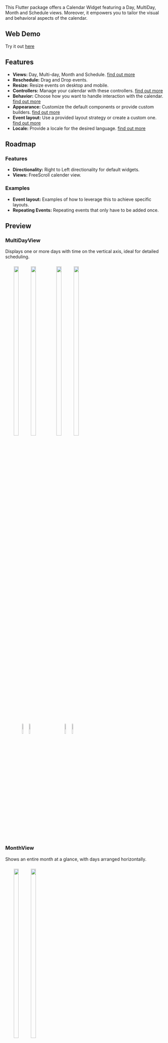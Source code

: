This Flutter package offers a Calendar Widget featuring a Day, MultiDay, Month and Schedule views. Moreover, it empowers you to tailor the visual and behavioral aspects of the calendar.

## Web Demo

Try it out [here](https://werner-scholtz.github.io/kalender/)

## Features

* **Views:** Day, Multi-day, Month and Schedule. [find out more](#views)
* **Reschedule:** Drag and Drop events. 
* **Resize:** Resize events on desktop and mobile.
* **Controllers:** Manage your calendar with these controllers. [find out more](#controllers)
* **Behavior:** Choose how you want to handle interaction with the calendar. [find out more](#behavior)
* **Appearance:** Customize the default components or provide custom builders. [find out more](#general-components)
* **Event layout:** Use a provided layout strategy or create a custom one. [find out more](#event-layout)
* **Locale:** Provide a locale for the desired language. [find out more](#locale)

## Roadmap

### Features

* **Directionality:** Right to Left directionality for default widgets.
* **Views:** FreeScroll calender view.

### Examples

* **Event layout:** Examples of how to leverage this to achieve specific layouts.
* **Repeating Events:** Repeating events that only have to be added once.

## Preview

### MultiDayView
Displays one or more days with time on the vertical axis, ideal for detailed scheduling.

<div style="padding:8px; display:inline-block; text-align:center;">
  <img src="https://github.com/werner-scholtz/kalender/blob/main/readme_assets/desktop_day_light.png?raw=true" width="37%" style="border-radius:6px; margin-right:8px;" />
  <img src="https://github.com/werner-scholtz/kalender/blob/main/readme_assets/desktop_day_dark.png?raw=true" width="37%" style="border-radius:6px; margin-right:8px;" />
  <img src="https://github.com/werner-scholtz/kalender/blob/main/readme_assets/mobile_day_light.png?raw=true" width="9%" style="border-radius:6px; margin-right:8px;" />
  <img src="https://github.com/werner-scholtz/kalender/blob/main/readme_assets/mobile_day_dark.png?raw=true" width="9%" style="border-radius:6px;" />
</div>

<div style="padding:8px; display:inline-block; text-align:center;">
  <img src="https://github.com/werner-scholtz/kalender/blob/main/readme_assets/desktop_week_light.png?raw=true" width="37%" style="border-radius:6px; margin-right:8px;" />
  <img src="https://github.com/werner-scholtz/kalender/blob/main/readme_assets/desktop_week_dark.png?raw=true" width="37%" style="border-radius:6px; margin-right:8px;" />
  <img src="https://github.com/werner-scholtz/kalender/blob/main/readme_assets/mobile_week_light.png?raw=true" width="9%" style="border-radius:6px; margin-right:8px;" />
  <img src="https://github.com/werner-scholtz/kalender/blob/main/readme_assets/mobile_week_dark.png?raw=true" width="9%" style="border-radius:6px;" />
</div>

### MonthView
Shows an entire month at a glance, with days arranged horizontally.

<div style="border-radius:8px; padding:8px; display:inline-block; text-align:center;">
  <img src="https://github.com/werner-scholtz/kalender/blob/main/readme_assets/desktop_month_light.png?raw=true" width="37%" style="border-radius:6px; margin-right:8px;" />
  <img src="https://github.com/werner-scholtz/kalender/blob/main/readme_assets/desktop_month_dark.png?raw=true" width="37%" style="border-radius:6px; margin-right:8px;" />
  <img src="https://github.com/werner-scholtz/kalender/blob/main/readme_assets/mobile_month_light.png?raw=true" width="9%" style="border-radius:6px; margin-right:8px;" />
  <img src="https://github.com/werner-scholtz/kalender/blob/main/readme_assets/mobile_month_dark.png?raw=true" width="9%" style="border-radius:6px;" />
</div>


### ScheduleView
Presents events in a continuous, scrollable list, focusing on upcoming or grouped events rather than a grid.

<div style="padding:8px; display:inline-block; text-align:center;">
  <img src="https://github.com/werner-scholtz/kalender/blob/main/readme_assets/desktop_schedule_light.png?raw=true" width="37%" style="border-radius:6px; margin-right:8px;" />
  <img src="https://github.com/werner-scholtz/kalender/blob/main/readme_assets/desktop_schedule_dark.png?raw=true" width="37%" style="border-radius:6px; margin-right:8px;" />
  <img src="https://github.com/werner-scholtz/kalender/blob/main/readme_assets/mobile_schedule_light.png?raw=true" width="9%" style="border-radius:6px; margin-right:8px;" />
  <img src="https://github.com/werner-scholtz/kalender/blob/main/readme_assets/mobile_schedule_dark.png?raw=true" width="9%" style="border-radius:6px;" />
</div>

## Basic Usage

A minimal example to get you started:

```dart
final eventsController = DefaultEventsController();
final calendarController = CalendarController();

/// Add a [CalendarEvent] to the [EventsController].
void addEvents() {
  eventsController.addEvent(CalendarEvent(
    dateTimeRange: DateTimeRange(start: now, end: now.add(const Duration(hours: 1))),
    data: "Event 1",
  ));
}

Widget build(BuildContext context) {  
  return CalendarView(
    eventsController: eventsController,
    calendarController: calendarController,
    // The calender widget will automatically display the correct header & body widgets based on the viewConfiguration.
    viewConfiguration: MultiDayViewConfiguration.singleDay(),
    callbacks: CalendarCallbacks(
      onEventTapped: (event, renderBox) => controller.selectEvent(event),
      onEventCreate: (event) => event.copyWith(data: "Some data"),
      onEventCreated: (event) => eventsController.addEvent(event),
    ),
    header: CalendarHeader(),
    body: CalendarBody(),
  );
}
```

## Views

The Kalender package supports three main calendar views (by default), each tailored for different scheduling needs. You can switch between these views by providing the appropriate `ViewConfiguration` to the `CalendarView` widget.

When the `CalenderView` switches between different `ViewConfiguration`s it uses the `initialDateSelectionStrategy` function defined in the view configuration object, to determine which day(s) should be visible.

### MultiDay View
Displays one or more days with time on the vertical axis, ideal for detailed scheduling (e.g., day, week, or custom ranges).

**Constructors:**
- `MultiDayViewConfiguration.singleDay()` – single day view.
- `MultiDayViewConfiguration.week()` – full week view.
- `MultiDayViewConfiguration.workWeek()` – Monday to Friday.
- `MultiDayViewConfiguration.custom(days: n)` – custom number of days.

### Month View
Shows an entire month at a glance, with days arranged horizontally and weeks vertically.

**Constructors:**
- `MonthViewConfiguration.singleMonth()`

### Schedule View
Presents events in a continuous, scrollable list, focusing on upcoming or grouped events rather than a grid.

**Constructors:**
- `ScheduleViewConfiguration.continuous()` – single, continuous list of events.
- `ScheduleViewConfiguration.paginated()` – paginated by month.

## Controllers

The two controllers EventsController and CalendarController do what their names imply.

### EventsController

The [EventsController](https://github.com/werner-scholtz/kalender/blob/d79a8ea7fa1474a9085cb835e25a89ed9b7872a5/lib/src/models/controllers/events_controller.dart#L8) manages and exposes events to calendar widgets. Usually there will only be one of these per app.
It has a few functions to manipulate events:
- `addEvent` Add a new event.
- `addEvents` Add multiple new events.
- `removeEvent` Remove a event.
- `removeEvents` Removes a list of events.
- `removeWhere` Remove events where they match a test case.
- `updateEvent` Updates an event.
- `byId` Returns an event with the given id if it exists.
- `clearEvents` Clear all the stored events.
- `eventsFromDateTimeRange` Returns events that occur during the given dateTimeRange.

### CalendarController

The [CalendarController](https://github.com/werner-scholtz/kalender/blob/d79a8ea7fa1474a9085cb835e25a89ed9b7872a5/lib/src/models/controllers/calendar_controller.dart#L15) allows you to manage a single calendar widget. 

It exposes details about what the widget is displaying.

- `visibleDateTimeRange`: A `ValueNotifier` containing the `DateTimeRange` that is currently visible.
- `visibleEvents`: A `ValueNotifier` that contains the `CalendarEvent`s that are currently visible. 
- `selectedEvent`: A `ValueNotifier` that contains the selected `CalendarEvent`.

> The `selectedEvent` is the event that currently has focus within the calendar widget. This results in the [TileComponents.dropTargetTile](https://github.com/werner-scholtz/kalender/blob/4506024937ae4e0d500bf169d297cb3f20604e92/lib/src/models/components/tile_components.dart#L27) being rendered on top of the selected event's widget, on mobile if a event is selected it wil render the resize handles as well.

This controller has a few functions for navigating the calendar widget:

- `jumpToPage`: Jump to a specific page.
- `jumpToDate`: Jump to a specific date.
- `animateToNextPage`: Animate to the next page.
- `animateToPreviousPage`: Animate to the previous page.
- `animateToDate`: Animate to the given date.
- `animateToDateTime`: Animate to the given date time.
- `animateToEvent` Animate to the given event.

> The `CalendarController` uses a [ViewController](https://github.com/werner-scholtz/kalender/blob/d79a8ea7fa1474a9085cb835e25a89ed9b7872a5/lib/src/models/controllers/view_controller.dart#L8) internally, which provides navigation and state management for a specific calendar view type (MultiDay, Month, or Schedule).  
>
> There are specialized implementations of `ViewController` for each view:
> - [MultiDayViewController](https://github.com/werner-scholtz/kalender/blob/d79a8ea7fa1474a9085cb835e25a89ed9b7872a5/lib/src/models/controllers/view_controller.dart#L70)
> - [MonthViewController](https://github.com/werner-scholtz/kalender/blob/d79a8ea7fa1474a9085cb835e25a89ed9b7872a5/lib/src/models/controllers/view_controller.dart#L243)
> - [ScheduleViewController](https://github.com/werner-scholtz/kalender/blob/d79a8ea7fa1474a9085cb835e25a89ed9b7872a5/lib/src/models/controllers/view_controller.dart#L349)
>
> Each of these controllers works with a corresponding [ViewConfiguration](https://github.com/werner-scholtz/kalender/blob/d79a8ea7fa1474a9085cb835e25a89ed9b7872a5/lib/src/models/view_configurations/view_configuration.dart#L11) (such as `MultiDayViewConfiguration`, `MonthViewConfiguration`, or `ScheduleViewConfiguration`) to handle view-specific logic and behaviors.


## Behavior

### Callbacks

The calendar has a few useful callback functions, which can change how interactions with the calendar widget is handled.

<details>
  <summary>CalendarCallbacks details</summary>

  ```dart
  CalendarCallbacks(
    // Called when an event is tapped.
    onEventTapped: (event, renderBox) {},

    // Called when an event is to be created.
    onEventCreate: (event) {
      // This allows you to modify the event before it is created.
      return event.copyWith(data: data);
    }

    // Called when an event is to be created.
    onEventCreateWithDetail: (event, detail) {
      return event.copyWith(data: data);
    }
    
    // Called when a new event has been created.
    onEventCreated: (event) {
      // Add the event to the eventsController.
      eventsController.addEvent(event);
    },

    // Called before a event is changed.
    onEventChange: (event) {}

    // Called when a event has been changed (rescheduled / resized)
    onEventChanged: (event, updatedEvent) {
      // Do something with the updated event.
      // ex. Update it in your database/long term storage.
    },

    // Called when a page is changed.
    onPageChanged: (visibleDateTimeRange) {},

    // Called when a calendar view is tapped.
    onTapped: (date) {},
    onTappedWithDetail: (detail) {
      // Details contains an exact DateTime or DateTimeRange depending on the view that was tapped.
      // Along with a renderBox of the gesture detector and local offset of the tap.
    },

    // Called when a calendar view is long pressed.
    onLongPressed: (date) {},
    onLongPressedWithDetail: (detail) {
      // Details contains an exact DateTime or DateTimeRange depending on the view that was long pressed.
      // Along with a renderBox of the gesture detector and local offset of the longPress.
    },
  )
  ```
  </summary>
</details>

### Event Tile Utilities

The package provides utility mixins to help you build interactive custom event tiles with common functionality like position-to-time conversion and finding nearby events.

For single-day or multi-day view event tiles, use the `DayEventTileUtils<T>` mixin:
<details>
  <summary>DayEventTileUtils</summary>

  ```dart
  class CustomDayEventTile extends StatelessWidget with DayEventTileUtils<MyEventData> {
    @override
    final CalendarEvent<MyEventData> event;
    
    @override
    final DateTimeRange tileRange;
    
    const CustomDayEventTile({
      super.key,
      required this.event,
      required this.tileRange,
    });

    @override
    Widget build(BuildContext context) {
      return GestureDetector(
        onTapUp: (details) {
          // Get the exact time that was tapped within the event
          final tappedTime = dateTimeFromPosition(context, details.localPosition);
          print('Tapped at: $tappedTime');

          // Find events that occur around the same time
          final nearby = nearbyEvents(
            context,
            before: const Duration(minutes: 15),
            after: const Duration(minutes: 15),
          );

          print('Found ${nearby.length} nearby events');
        },
        child: Container(
          decoration: BoxDecoration(
            color: event.data?.color ?? Colors.blue,
            borderRadius: BorderRadius.circular(4),
          ),
          padding: const EdgeInsets.all(4),
          child: Text(
            event.data?.title ?? 'Event',
            style: const TextStyle(color: Colors.white),
          ),
        ),
      );
    }
  }
  ```
  </summary>
</details>
 
For event tiles that span multiple days (like in month view), use the `MultiDayEventTileUtils<T>` mixin:

<details>
  <summary>MultiDayEventTileUtils</summary>

  ```dart
  class CustomMultiDayEventTile extends StatelessWidget with MultiDayEventTileUtils<MyEventData> {
    @override
    final CalendarEvent<MyEventData> event;
    
    @override
    final DateTimeRange tileRange;
    
    const CustomMultiDayEventTile({
      super.key,
      required this.event,
      required this.tileRange,
    });

    @override
    Widget build(BuildContext context) {
      return GestureDetector(
        onTapUp: (details) {
          // Get the specific date that was tapped within the multi-day event
          final tappedDate = dateFromPosition(context, details.localPosition);
          print('Tapped on date: ${tappedDate.toString()}');
          
          // Find other events on the same date range
          final overlappingEvents = nearbyEvents(context);
          print('Found ${overlappingEvents.length} overlapping events');
        },
        child: Container(
          decoration: BoxDecoration(
            color: event.data?.color ?? Colors.green,
            borderRadius: BorderRadius.circular(4),
          ),
          padding: const EdgeInsets.symmetric(horizontal: 4, vertical: 2),
          child: Text(
            event.data?.title ?? 'Multi-day Event',
            style: const TextStyle(color: Colors.white, fontSize: 12),
            overflow: TextOverflow.ellipsis,
          ),
        ),
      );
    }
  }
  ```
  </summary>
</details>




### Header and Body

The `CalendarHeader` and `CalendarBody` both take configuration object's for the different `ViewConfigurations`.
Some behaviors that can be customized:
- Page/Scroll navigation when rescheduling events.
- Page/Scroll physics.
- Event layout strategy.

The `CalendarHeader` and `CalendarBody` also take a `CalendarInteraction` ValueNotifier, which allows you to change how the user is allowed to interact with the calendar.
- allowResizing
- allowRescheduling
- allowEventCreation
- createEventGesture

The `CalendarBody` takes a `CalendarSnapping` ValueNotifier that allows you to customize how snapping works for Day/Multiday views.
- snapIntervalMinutes
- snapToTimeIndicator
- snapToOtherEvents
- snapRange
- eventSnapStrategy


Examples:
<details>
  <summary>MultiDayHeaderConfiguration</summary>

  ```dart
  CalendarHeader(
    multiDayHeaderConfiguration: MultiDayHeaderConfiguration(
      // Whether to show event tiles, useful if you want to display the header but not the tiles.
      showTiles: true,
      // The height of the tiles.
      tileHeight: 24,
      // Multi day event layout.
      generateMultiDayLayoutFrame: defaultMultiDayFrameGenerator,
      // Maximum number of vertical events.
      maximumNumberOfVerticalEvents: null,
      // The padding used around events.
      eventPadding: EdgeInserts.zero,
      // The configuration for triggering page navigation.
      pageTriggerConfiguration: PageTriggerConfiguration(),
      // The configuration for triggering scroll navigation.
      scrollTriggerConfiguration: ScrollTriggerConfiguration(),
    ),
    interaction: ValueNotifier(
      CalendarInteraction(
        // Allow events to be resized.
        allowResizing: true,
        // Allow events to be rescheduled.
        allowRescheduling: true,
        // Allow events to be created.
        allowEventCreation: true,
      ),
    ),
  );
  ```

  </summary>
</details>

<details>
  <summary>MultiDayBodyConfiguration</summary>

  ```dart
  CalendarBody(
    multiDayBodyConfiguration: MultiDayBodyConfiguration(
      // Whether to show events that are longer than 1 day.
      showMultiDayEvents: true,
      // The padding between events and the edge of the day.
      horizontalPadding: EdgeInsets.only(left: 0, right: 4),
      // The minimum height of a tile.
      minimumTileHeight: 24.0,
      // The configuration for triggering page navigation.
      pageTriggerConfiguration: PageTriggerConfiguration(),
      // The configuration for triggering scroll navigation.
      scrollTriggerConfiguration: ScrollTriggerConfiguration(),
      // The layout strategy used by the body to layout events.
      eventLayoutStrategy: overlapLayoutStrategy,
      // The physics used by the scrollable body.
      scrollPhysics: BouncingScrollPhysics(),
      // The physics used by the page view.
      pageScrollPhysics: BouncingScrollPhysics(),
    ),
    interaction: ValueNotifier(
      CalendarInteraction(
        // Allow events to be resized.
        allowResizing: true,
        // Allow events to be rescheduled.
        allowRescheduling: true,
        // Allow events to be created.
        allowEventCreation: true,
      ),
    ),
    snapping: ValueNotifier(
      CalendarSnapping(
        snapIntervalMinutes: 15,
        // Whether to snap to the time indicator.
        snapToTimeIndicator: true,
        // Whether to snap to other events.
        snapToOtherEvents: true,
        // The range in which events will be snapped,
        // ex. 15 minutes: A event will snap to other events that are within 15 minutes from it.
        snapRange: Duration(minutes: 5),
        // The strategy used to snap events to specific intervals.
        eventSnapStrategy: defaultSnapStrategy,
      ),
    ),
  );
  ```

  </summary>
</details>

<details>
  <summary>MonthBodyConfiguration</summary>

  ```dart
  CalendarBody(
    monthBodyConfiguration: MonthBodyConfiguration(
      // Whether to show event tiles, useful if you want to display the header but not the tiles.
      showTiles: true,
      // The height of the tiles.
      tileHeight: 24,
      // Multi day frame generator.
      generateMultiDayLayoutFrame: defaultMultiDayFrameGenerator,
      // The padding used around events.
      eventPadding: EdgeInserts.zero,
      // The layout strategy used to layout events.
      eventLayoutStrategy: defaultMultiDayLayoutStrategy,
      // The configuration for triggering page navigation.
      pageTriggerConfiguration: PageTriggerConfiguration(),
      // The configuration for triggering scroll navigation.
      scrollTriggerConfiguration: ScrollTriggerConfiguration(),
    ),
    interaction: ValueNotifier(
      CalendarInteraction(
        // Allow events to be resized.
        allowResizing: true,
        // Allow events to be rescheduled.
        allowRescheduling: true,
        // Allow events to be created.
        allowEventCreation: true,
      ),
    ),
  );
  ```
  </summary>
</details>

<details>
  <summary>ScheduleViewConfiguration</summary>

  ```dart
  CalendarBody(
    scheduleBodyConfiguration: ScheduleBodyConfiguration(
      // Behavior of empty days in the schedule body.
      emptyDay: EmptyDayBehavior.hide,
      // The configuration for triggering page navigation.
      pageTriggerConfiguration: PageTriggerConfiguration(),
      // The configuration for triggering scroll navigation.
      scrollTriggerConfiguration: ScrollTriggerConfiguration(),
      // The physics used by the scrollable body.
      scrollPhysics: BouncingScrollPhysics(),
      // The physics used by the page view. (for paginated views)
      pageScrollPhysics: BouncingScrollPhysics(),
    ),
    interaction: ValueNotifier(
      CalendarInteraction(
        // Allow events to be resized.
        allowResizing: true,
        // Allow events to be rescheduled.
        allowRescheduling: true,
        // Allow events to be created.
        allowEventCreation: true,
      ),
    ),
  );
  ```
  </summary>
</details>

### Zoom Example

It is possible to zoom the calendar in/out.
The [`demo`](https://github.com/werner-scholtz/kalender/tree/main/examples/demo) example shows how this can be accomplished with the [CalendarZoomDetector](https://github.com/werner-scholtz/kalender/blob/main/examples/demo/lib/widgets/zoom.dart)


## Customizing the look

There are a few ways to customize the look of the calendar:
- [Tile Components](#tile-components) allows you change the look of events rendered in the calendar.
- [Schedule Tile Components]() 

General Components:
- [Multi-day Components](#custom-components) allows you to change the look of the day and multi-day views.
- [Month Components](#custom-components) allows you to change the look of the month view.
- [Schedule Components](#custom-components)

### Tile Components

The `TileComponents` object is used to customize the look of the tiles displayed in the calendar.
The `CalendarBody` and `CalendarHeader` have a `TileComponents` object that can be customized.

<details>
  <summary>TileComponents details</summary>

  ```dart
  TileComponents(
    // The default builder for stationary event tiles.
    tileBuilder: (event) => Container(),

    // The builder for the stationary event tile. (When it is being dragged)
    tileWhenDraggingBuilder: (event) => Container(),

    // The builder for the feedback tile, follows the cursor/finger. (When it is being dragged)
    feedbackTileBuilder: (event, dropTargetWidgetSize) => Container(),

    // The builder for the drop target event tile.
    dropTargetTile: (event) => Container(),

    // The dragAnchorStrategy used by the [feedbackTileBuilder].
    dragAnchorStrategy: childDragAnchorStrategy,

    // A widget that allows you to customize where the resize handles are placed vertically.
    // Your widget should extend the `ResizeHandlePositionerWidget`
    verticalHandlePositioner: (startResizeHandle, endResizeHandle, showStart, showEnd) => ResizeHandlePositionerWidget() , 

    // The vertical resize handle.
    verticalResizeHandle: Container(),

    // A widget that allows you to customize where the resize handles are placed horizontally.
    // Your widget should extend the `ResizeHandlePositionerWidget`
    horizontalHandlePositioner: (startResizeHandle, endResizeHandle, showStart, showEnd) => ResizeHandlePositionerWidget() ,

    // The horizontal resize handle.
    horizontalResizeHandle: Container(),
  )
  ```
  </summary>
</details>

<details>
  <summary>ScheduleTileComponents details</summary>

  ```dart
  ScheduleTileComponents(
    // The default builder for stationary event tiles.
    tileBuilder: (event) => Container(),

    // The builder for the stationary event tile. (When it is being dragged)
    tileWhenDraggingBuilder: (event) => Container(),

    // The builder for the feedback tile, follows the cursor/finger. (When it is being dragged)
    feedbackTileBuilder: (event, dropTargetWidgetSize) => Container(),

    // The builder for the drop target event tile.
    dropTargetTile: (event) => Container(),

    // The dragAnchorStrategy used by the [feedbackTileBuilder].
    dragAnchorStrategy: childDragAnchorStrategy,

    // The builder for empty items.
    emptyItemBuilder: (tileRange) => Container(),

    // The builder for month items.
    monthItemBuilder: (monthRange) => Container(),
  )
  ```
  </summary>
</details>


### General Components

The CalendarView takes a components object.

> For every type of `ViewConfiguration` there are `Header` and `Body` components which can be customized.

By default the calendar uses default components which can be customized with `ComponentStyles`, you have the option to override these components by supplying a builder to the `Components` object.

#### Default Component Styles

> You can style the default components by passing the CalendarView `CalendarComponents` object that contains a [`MonthComponentStyles`](https://github.com/werner-scholtz/kalender/blob/main/lib/src/models/components/month_styles.dart) and/or [`MultiDayComponentStyles`](https://github.com/werner-scholtz/kalender/blob/main/lib/src/models/components/multi_day_styles.dart) and/or
[`ScheduleComponents`](https://github.com/werner-scholtz/kalender/blob/d5f973c176e97118792c919dda58699b24af19f7/lib/src/models/components/schedule_components.dart#L5)
#### Custom Components

<details>
  <summary>MonthComponents</summary>

  ```dart
  CalendarView(
    components: CalendarComponents(
      monthComponents: MonthComponents(
        headerComponents: MonthHeaderComponents(
          // Custom day header builder.
          weekDayHeaderBuilder: (date, style) => SizedBox(),
        ),
        bodyComponents: MonthBodyComponents(
          // Custom day header for month cells.
          monthDayHeaderBuilder(date, style) => SizedBox(),

          // Custom grid builder.
          monthGridBuilder: (style) => SizedBox(),

          // Custom left trigger. (Must constrain the width)
          leftTriggerBuilder: (pageWidth) => SizedBox(),

          // Custom right trigger. (Must constrain the width)
          rightTriggerBuilder: (pageWidth) => SizedBox(),

          // Custom overlay builders.
          overlayBuilders: OverlayBuilders(
            // multiDayOverlayBuilder: , 
            // multiDayOverlayPortalBuilder: , 
            multiDayPortalOverlayButtonBuilder:(portalController, numberOfHiddenRows, style) => SizedBox(),
          ),
        ),
      ),
    ),
  );
  ```

  </summary>
</details>


<details>
  <summary>MultiDayComponents</summary>

  ```dart
  CalendarView(
    components: CalendarComponents(
      multiDayComponents: MultiDayComponents(
        headerComponents: MultiDayHeaderComponents(
          // Custom Day Header builder.
          dayHeaderBuilder: (date, style) => CustomWidget(),

          // Custom Week Number builder.
          weekNumberBuilder: (visibleDateTimeRange, style) => CustomWidget(),

          // Custom left trigger. (Must constrain the width)
          leftTriggerBuilder: (pageWidth) => SizedBox(width: pageWidth / 20),

          // Custom right trigger. (Must constrain the width)
          rightTriggerBuilder: (pageWidth) => SizedBox(width: pageWidth / 20),

          // Custom overlay builders.
          overlayBuilders: OverlayBuilders(
            // multiDayOverlayBuilder: , 
            // multiDayOverlayPortalBuilder: , 
            multiDayPortalOverlayButtonBuilder:(portalController, numberOfHiddenRows, style) => SizedBox(),
          ),
        ),
        bodyComponents: MultiDayBodyComponents(
          // Custom Hour Line builder.
          hourLines: (heightPerMinute, timeOfDayRange, style) => CustomWidget(),

          // Custom time line builder.
          timeline: (heightPerMinute, timeOfDayRange, style) => CustomWidget(),

          // Custom day separator builder.
          daySeparator: (style) => CustomWidget(),

          // Custom event indicator builder.
          timeIndicator: (timeOfDayRange, heightPerMinute, timelineWidth, style) => CustomWidget(),

          // Left trigger. (Must constrain the width)
          leftTriggerBuilder: (pageHeight) => SizedBox(width: pageHeight / 20),

          // Right trigger. (Must constrain the width)
          rightTriggerBuilder: (pageHeight) => SizedBox(width: pageHeight / 20),

          // Top trigger. (Must constrain the height)
          topTriggerBuilder: (viewPortHeight) => SizedBox(height: viewPortHeight / 20),

          // Bottom trigger. (Must constrain the height)
          bottomTriggerBuilder: (viewPortHeight) => SizedBox(height: viewPortHeight / 20),
        ),
      ),
    ),
  );
  ```
  </summary>
</details>

<details>
  <summary>ScheduleComponents</summary>

  ```dart
  CalendarView(
    components: CalendarComponents(
      scheduleComponents: ScheduleComponents(
        // Custom leading date builder.
        dayHeaderBuilder: (date, style) => Container(),
        // Custom tile highlight builder.
        scheduleTileHighlightBuilder: (date, dateTimeRange, style, child) => Container(child: child),
      ),
    ),
  );
  ```

  </summary>
</details>

### Locale
The CalenderView has a locale property, if it is unspecified a default locale will be used, this locale will only translate day / month names in the package.

#### Setup 
1. You will need to add the [intl package](https://pub.dev/packages/intl)
2. Make sure you run the `initializeDateFormatting()` function from the intl package in your `main()`.
```dart
void main() async {
  await initializeDateFormatting();
  runApp(const MyApp());
}
```

#### Specify the language for dates and times.
To specify the language you want to use:

```dart
CalendarView(
  locale: 'af_ZA',
)
```

#### Overlay button language.
Currently you will have to override the MultiDayPortalOverlayButtonStyle to completely translate the calender:

```dart
CalendarView(
  components: CalendarComponents(
    overlayStyles: OverlayStyles(
      multiDayPortalOverlayButtonStyle: MultiDayPortalOverlayButtonStyle(
        // Usually displays '$numberOfHiddenRows more' ex `1 more`,
        stringBuilder: (numberOfHiddenRows) => "My Custom Button Text ($numberOfHiddenRows)", 
      )
    )
  ),
);
```

### Event layout

#### Vertical layout
The packages makes use of [CustomMultiChildLayout](https://api.flutter.dev/flutter/widgets/CustomMultiChildLayout-class.html) to layout event tiles.
The `CustomMultiChildLayout` uses a [MultiChildLayoutDelegate](https://api.flutter.dev/flutter/rendering/MultiChildLayoutDelegate-class.html) to determine the positions of tiles.

The package provides some default layoutStrategies, [overlapLayoutStrategy](https://github.com/werner-scholtz/kalender/blob/d79a8ea7fa1474a9085cb835e25a89ed9b7872a5/lib/src/layout_delegates/event_layout_delegate.dart#L26) and [sideBySideLayoutStrategy](https://github.com/werner-scholtz/kalender/blob/d79a8ea7fa1474a9085cb835e25a89ed9b7872a5/lib/src/layout_delegates/event_layout_delegate.dart#L41) for day/multi-day views.
You can create your own layoutStrategy, using the two provided strategies as a reference might be useful.

#### Horizontal layout

For horizontal event layouts (such as in the month view or multiday header), the package arranges event tiles in rows, where each row represents events and each column represents a day. Events that span multiple days are displayed as a single tile stretching across the relevant columns.

The layout is managed using a custom [MultiChildLayoutDelegate](https://api.flutter.dev/flutter/rendering/MultiChildLayoutDelegate-class.html), which relies on a **layout frame** (`MultiDayLayoutFrame`) to determine the position and size of each event tile. The layout frame is generated by a strategy function (such as `defaultMultiDayFrameGenerator`) and contains all the metadata needed for rendering:  
- The row and column assignments for each event  
- The total number of rows required  
- A mapping of columns (dates) to the number of rows  
- The list of events to display

The layout frame ensures that:
- Overlapping events are placed on separate rows.
- Multi-day events are visually continuous across the days they span.
- The number of rows adapts to the number of overlapping or multi-day events.

By default, the package provides a layout strategy that:
- Assigns each event to the first available row where it does not overlap with other events.
- Calculates the width of each event tile based on the number of days it spans.
- Updates the layout frame to reflect the current visible date range and event set.

The event order is handled by the strategy function. `defaultMultiDayFrameGenerator` sorts events by their duration and start date by default. To adjust the order, you can provide your own `eventComparator` function to `defaultMultiDayFrameGenerator`:

```dart
CalendarBody(
  monthBodyConfiguration: MultiDayHeaderConfiguration(
    generateMultiDayLayoutFrame: 
    ({required events,
      required textDirection,
      required visibleDateTimeRange}) =>
    defaultMultiDayFrameGenerator(
        eventComparator: (a, b) =>
            a.end.compareTo(b.end),
        visibleDateTimeRange: visibleDateTimeRange,
        events: events,
        textDirection: textDirection
    ),
  ),
)
```
